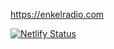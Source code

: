 https://enkelradio.com

[![Netlify Status](https://api.netlify.com/api/v1/badges/314a4d85-ad25-4b58-b582-0c878256e83a/deploy-status)](https://app.netlify.com/sites/distracted-engelbart-ac07c1/deploys)
